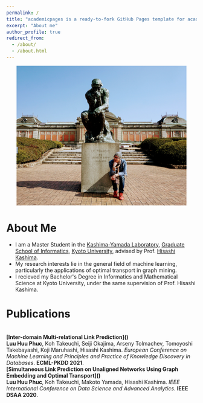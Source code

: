 ```yaml
---
permalink: /
title: "academicpages is a ready-to-fork GitHub Pages template for academic personal websites"
excerpt: "About me"
author_profile: true
redirect_from: 
  - /about/
  - /about.html
---
```


<p align="center">
  <img src="https://github.com/phucdoitoan/phucdoitoan.github.io/blob/master/images/phucdoitoan.JPG?raw=true" alt="Photo" style="width: 450px;"/> 
</p>

# About Me
* I am a Master Student in the [Kashima-Yamada Laboratory](http://www.ml.ist.i.kyoto-u.ac.jp/en/), [Graduate School of Informatics](https://www.i.kyoto-u.ac.jp/en/), [Kyoto University](https://www.kyoto-u.ac.jp/en), advised by Prof. [Hisashi Kashima](https://hkashima.github.io/index_e.html). 
* My research interests lie in the general field of machine learning, particularly the applications of optimal transport in graph mining.
* I recieved my Bachelor's Degree in Informatics and Mathematical Science at Kyoto University, under the same supervision of Prof. Hisashi Kashima.


# Publications

<br>
<b>[Inter-domain Multi-relational Link Prediction]()</b> <br>
<b>Luu Huu Phuc</b>, Koh Takeuchi, Seiji Okajima, Arseny Tolmachev, Tomoyoshi Takebayashi, Koji Maruhashi, Hisashi Kashima.
<i>European Conference on Machine Learning and Principles and Practice of Knowledge Discovery in Databases</i>. <b>ECML-PKDD 2021</b>.

<br>
<b>[Simultaneous Link Prediction on Unaligned Networks Using Graph Embedding and Optimal Transport]()</b> <br>
<b>Luu Huu Phuc</b>, Koh Takeuchi, Makoto Yamada, Hisashi Kashima.
<i>IEEE International Conference on Data Science and Advanced Analytics</i>. <b>IEEE DSAA 2020</b>.


